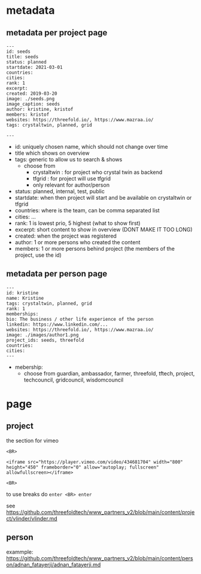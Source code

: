 # metadata

## metadata per project page

```
---
id: seeds
title: seeds
status: planned
startdate: 2021-03-01
countries: 
cities: 
rank: 1
excerpt: 
created: 2019-03-20
image: ./seeds.png
image_caption: seeds
author: kristine, kristof
members: kristof
websites: https://threefold.io/, https://www.mazraa.io/
tags: crystaltwin, planned, grid

---
```

- id: uniquely chosen name, which should not change over time
- title which shows on overview
- tags: generic to allow us to search & shows
  - choose from 
    - crystaltwin : for project who crystal twin as backend
    - tfgrid : for project will use tfgrid
    - only relevant for author/person
- status: planned, internal, test, public
- startdate: when then project will start and be available on crystaltwin or tfgrid
- countries: where is the team, can be comma separated list
- cities: ...
- rank: 1 is lowest prio, 5 highest (what to show first)
- excerpt: short content to show in overview (DONT MAKE IT TOO LONG)
- created: when the project was registered
- author: 1 or more persons who created the content
- members: 1 or more persons behind project (the members of the project, use the id)

## metadata per person page

```
---
id: kristine
name: Kristine
tags: crystaltwin, planned, grid
rank: 1
memberships: 
bio: The business / other life experience of the person
linkedin: https://www.linkedin.com/...
websites: https://threefold.io/, https://www.mazraa.io/
image: ./images/author1.png
project_ids: seeds, threefold
countries: 
cities: 
---
```

- mebership: 
    - choose from guardian, ambassador, farmer, threefold, tftech, project, techcouncil, gridcouncil, wisdomcouncil


# page

## project

the section for vimeo
```
<BR>

<iframe src="https://player.vimeo.com/video/434681704" width="800" height="450" frameborder="0" allow="autoplay; fullscreen" allowfullscreen></iframe>

<BR>

```

to use breaks do ```enter <BR> enter```

see https://github.com/threefoldtech/www_partners_v2/blob/main/content/project/vlinder/vlinder.md

## person

exammple: https://github.com/threefoldtech/www_partners_v2/blob/main/content/person/adnan_fatayerji/adnan_fatayerji.md
  
  
